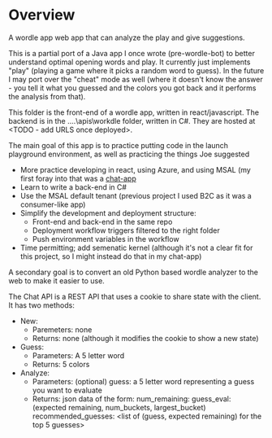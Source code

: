 # Overview

A wordle app web app that can analyze the play and give suggestions.

This is a partial port of a Java app I once wrote (pre-wordle-bot) to better understand optimal opening words and play. It currently just implements "play" (playing a game where it picks a random word to guess). In the future I may port over the "cheat" mode as well (where it doesn't know the answer - you tell it what you guessed and the colors you got back and it performs the analysis from that).

This folder is the front-end of a wordle app, written in react/javascript.
The backend is in the ..\..\apis\workdle folder, written in C#.
They are hosted at <TODO - add URLS once deployed>.

The main goal of this app is to practice putting code in the launch playground environment, as well as practicing the things Joe suggested
* More practice developing in react, using Azure, and using MSAL (my first foray into that was a [chat-app](https://github.com/marcshepard/chat-app)
* Learn to write a back-end in C#
* Use the MSAL default tenant (previous project I used B2C as it was a consumer-like app)
* Simplify the development and deployment structure:
    * Front-end and back-end in the same repo
    * Deployment workflow triggers filtered to the right folder
    * Push environment variables in the workflow
* Time permitting; add semenatic kernel (although it's not a clear fit for this project, so I might instead do that in my chat-app)

A secondary goal is to convert an old Python based wordle analyzer to the web to make it easier to use.


The Chat API is a REST API that uses a cookie to share state with the client. It has two methods:
* New:
    * Paremeters: none
    * Returns: none (although it modifies the cookie to show a new state)
* Guess:
    * Parameters: A 5 letter word
    * Returns: 5 colors
* Analyze:
    * Parameters: (optional) guess: a 5 letter word representing a guess you want to evaluate
    * Returns: json data of the form:
        num_remaining: <number of possible answers remaining given prior guesses>
        guess_eval: (expected remaining, num_buckets, largest_bucket)
        recommended_guesses: <list of (guess, expected remaining) for the top 5 guesses>
